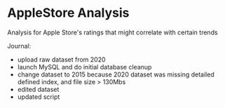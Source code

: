# AppleStore Analysis

Analysis for Apple Store's ratings that might correlate with certain trends

Journal:

- upload raw dataset from 2020
- launch MySQL and do initial database cleanup
- change dataset to 2015 because 2020 dataset was missing detailed defined index, and file size > 130Mbs
- edited dataset
- updated script

